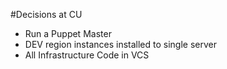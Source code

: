 <!SLIDE>
#Decisions at CU
* Run a Puppet Master
* DEV region instances installed to single server
* All Infrastructure Code in VCS
